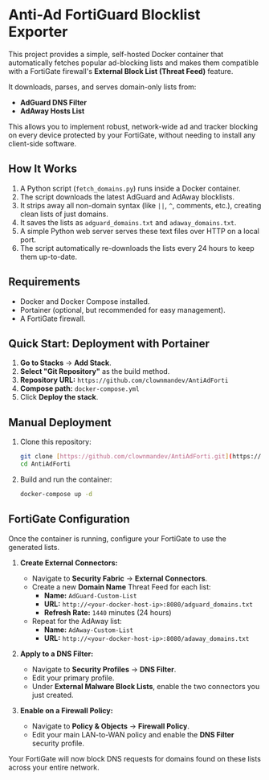 # Anti-Ad FortiGuard Blocklist Exporter

This project provides a simple, self-hosted Docker container that automatically fetches popular ad-blocking lists and makes them compatible with a FortiGate firewall's **External Block List (Threat Feed)** feature.

It downloads, parses, and serves domain-only lists from:
- **AdGuard DNS Filter**
- **AdAway Hosts List**

This allows you to implement robust, network-wide ad and tracker blocking on every device protected by your FortiGate, without needing to install any client-side software.

## How It Works

1.  A Python script (`fetch_domains.py`) runs inside a Docker container.
2.  The script downloads the latest AdGuard and AdAway blocklists.
3.  It strips away all non-domain syntax (like `||`, `^`, comments, etc.), creating clean lists of just domains.
4.  It saves the lists as `adguard_domains.txt` and `adaway_domains.txt`.
5.  A simple Python web server serves these text files over HTTP on a local port.
6.  The script automatically re-downloads the lists every 24 hours to keep them up-to-date.

## Requirements
* Docker and Docker Compose installed.
* Portainer (optional, but recommended for easy management).
* A FortiGate firewall.

## Quick Start: Deployment with Portainer

1.  **Go to Stacks** -> **Add Stack**.
2.  **Select "Git Repository"** as the build method.
3.  **Repository URL:** `https://github.com/clownmandev/AntiAdForti`
4.  **Compose path:** `docker-compose.yml`
5.  Click **Deploy the stack**.

## Manual Deployment

1.  Clone this repository:
    ```sh
    git clone [https://github.com/clownmandev/AntiAdForti.git](https://github.com/clownmandev/AntiAdForti.git)
    cd AntiAdForti
    ```
2.  Build and run the container:
    ```sh
    docker-compose up -d
    ```

## FortiGate Configuration

Once the container is running, configure your FortiGate to use the generated lists.

1.  **Create External Connectors:**
    * Navigate to **Security Fabric** -> **External Connectors**.
    * Create a new **Domain Name** Threat Feed for each list:
        * **Name:** `AdGuard-Custom-List`
        * **URL:** `http://<your-docker-host-ip>:8080/adguard_domains.txt`
        * **Refresh Rate:** `1440` minutes (24 hours)
    * Repeat for the AdAway list:
        * **Name:** `AdAway-Custom-List`
        * **URL:** `http://<your-docker-host-ip>:8080/adaway_domains.txt`

2.  **Apply to a DNS Filter:**
    * Navigate to **Security Profiles** -> **DNS Filter**.
    * Edit your primary profile.
    * Under **External Malware Block Lists**, enable the two connectors you just created.

3.  **Enable on a Firewall Policy:**
    * Navigate to **Policy & Objects** -> **Firewall Policy**.
    * Edit your main LAN-to-WAN policy and enable the **DNS Filter** security profile.

Your FortiGate will now block DNS requests for domains found on these lists across your entire network.
